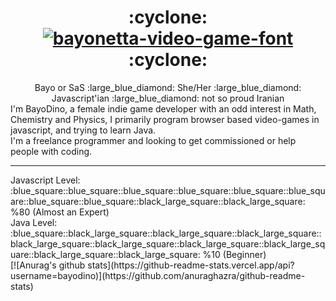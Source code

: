 <div align='center'>
  <h1>:cyclone: <a href="https://fontmeme.com/bayonetta-video-game-font/"><img src="https://fontmeme.com/permalink/200912/f119f81c90b2e52adc6e0031a984cd9b.png" alt="bayonetta-video-game-font" border="0"></a> :cyclone:</h1>
Bayo or SaS :large_blue_diamond: She/Her :large_blue_diamond: Javascript'ian :large_blue_diamond: not so proud Iranian<br>
  </div>
  I'm BayoDino, a female indie game developer with an odd interest in Math, Chemistry and Physics, I primarily program browser based video-games in javascript, and trying to learn Java.
  <br>I'm a freelance programmer and looking to get commissioned or help people with coding.<br>
  <hr>
  Javascript Level: :blue_square::blue_square::blue_square::blue_square::blue_square::blue_square::blue_square::blue_square::black_large_square::black_large_square: %80 (Almost an Expert)<br>
  Java Level: :blue_square::black_large_square::black_large_square::black_large_square::black_large_square::black_large_square::black_large_square::black_large_square::black_large_square::black_large_square: %10 (Beginner)<br>
[![Anurag's github stats](https://github-readme-stats.vercel.app/api?username=bayodino)](https://github.com/anuraghazra/github-readme-stats)
<!--
**BayoDino/bayodino** is a ✨ _special_ ✨ repository because its `README.md` (this file) appears on your GitHub profile.

Here are some ideas to get you started:

- 🔭 I’m currently working on ...
- 🌱 I’m currently learning ...
- 👯 I’m looking to collaborate on ...
- 🤔 I’m looking for help with ...
- 💬 Ask me about ...
- 📫 How to reach me: ...
- 😄 Pronouns: ...
- ⚡ Fun fact: ...
-->


